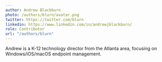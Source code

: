 ```yaml
---
author: Andrew Blackburn
photo: /authors/blurn/avatar.png
twitter: https://twitter.com/blurn
linkedin: https://www.linkedin.com/in/andrewjblackburn/
role: Contributor
url: "/authors/blurn"
---
```


Andrew is a K-12 technology director from the Atlanta area, focusing on Windows/iOS/macOS endpoint management.